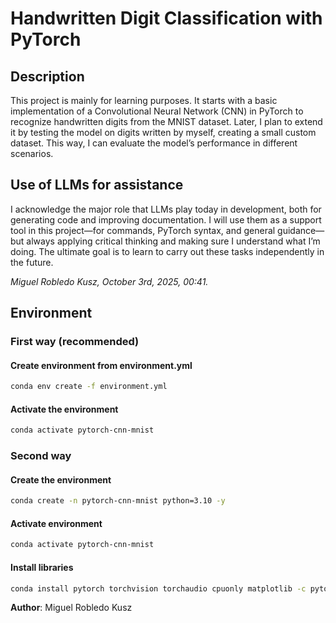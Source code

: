 # Handwritten Digit Classification with PyTorch

## Description

This project is mainly for learning purposes. It starts with a basic implementation of a Convolutional Neural Network (CNN) in PyTorch to recognize handwritten digits from the MNIST dataset.
Later, I plan to extend it by testing the model on digits written by myself, creating a small custom dataset. This way, I can evaluate the model’s performance in different scenarios.


## Use of LLMs for assistance

I acknowledge the major role that LLMs play today in development, both for generating code and improving documentation. I will use them as a support tool in this project—for commands, PyTorch syntax, and general guidance—but always applying critical thinking and making sure I understand what I’m doing. The ultimate goal is to learn to carry out these tasks independently in the future.

*Miguel Robledo Kusz, October 3rd, 2025, 00:41.*

## Environment

### First way (recommended)

#### Create environment from environment.yml

```bash
conda env create -f environment.yml
```

#### Activate the environment

```bash
conda activate pytorch-cnn-mnist
```

### Second way

#### Create the environment

```bash
conda create -n pytorch-cnn-mnist python=3.10 -y
```

#### Activate environment
```bash
conda activate pytorch-cnn-mnist
```

#### Install libraries
```bash
conda install pytorch torchvision torchaudio cpuonly matplotlib -c pytorch
```

**Author**: Miguel Robledo Kusz
